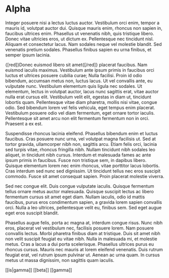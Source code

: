 # Alpha
Integer posuere nisi a lectus luctus auctor. Vestibulum orci enim, tempor a mauris id, volutpat auctor dui. Quisque mauris enim, rhoncus non sapien in, faucibus ultrices enim. Phasellus ut venenatis nibh, quis tristique libero. Donec vitae ultricies eros, ut dictum ex. Pellentesque nec tincidunt nisl. Aliquam et consectetur lacus. Nam sodales neque vel molestie blandit. Sed venenatis pretium sodales. Phasellus finibus sapien eu urna finibus, et semper ipsum lacinia.

{[red]}Donec euismod libero sit amet{[/red]} placerat faucibus. Nam euismod iaculis maximus. Vestibulum ante ipsum primis in faucibus orci luctus et ultrices posuere cubilia curae; Nulla facilisi. Proin id odio bibendum, accumsan metus non, luctus lacus. Ut vel convallis ante, eu vulputate nunc. Vestibulum elementum quis ligula nec sodales. Ut elementum, lectus in volutpat auctor, lacus nunc sagittis erat, vitae auctor nulla erat cursus elit. Vestibulum velit elit, egestas in diam ut, tincidunt lobortis quam. Pellentesque vitae diam pharetra, mollis nisi vitae, congue odio. Sed bibendum lorem vel felis vehicula, eget tempus enim placerat. Vestibulum posuere odio vel diam fermentum, eget ornare tortor iaculis. Pellentesque sit amet arcu non elit fermentum fermentum non in orci. Praesent a ex est.

Suspendisse rhoncus lacinia eleifend. Phasellus bibendum enim et luctus faucibus. Cras posuere nunc urna, vel volutpat magna facilisis ut. Sed at tortor gravida, ullamcorper nibh non, sagittis arcu. Etiam felis orci, lacinia sed turpis vitae, rhoncus fringilla nibh. Nullam tincidunt nibh sodales leo aliquet, in tincidunt nibh cursus. Interdum et malesuada fames ac ante ipsum primis in faucibus. Fusce non tristique sem, in dapibus libero. Quisque elementum lorem nec enim rhoncus, vitae porttitor lacus lobortis. Cras interdum sed nunc sed dignissim. Ut tincidunt tellus nec eros suscipit commodo. Fusce sit amet consequat sapien. Proin placerat molestie viverra.

Sed nec congue elit. Duis congue vulputate iaculis. Quisque fermentum tellus ornare metus auctor malesuada. Quisque suscipit lectus ac libero fermentum cursus sit amet eget diam. Nullam iaculis, odio id mattis faucibus, purus eros condimentum sapien, a gravida lorem sapien convallis orci. Nulla a leo ultrices, pellentesque velit eu, finibus sem. Sed eget augue eget eros suscipit blandit.

Phasellus augue felis, porta ac magna at, interdum congue risus. Nunc nibh eros, placerat vel vestibulum nec, facilisis posuere lorem. Nam posuere convallis lectus. Morbi pharetra finibus diam at tristique. Duis sit amet nibh non velit suscipit feugiat eu vitae nibh. Nulla in malesuada mi, et molestie metus. Cras a lacus a dui porta scelerisque. Phasellus ultrices purus eu rhoncus cursus. Mauris nec mauris at lorem eleifend venenatis. Duis rutrum feugiat erat, vel rutrum ipsum pulvinar ut. Aenean ac urna quam. In cursus metus ut massa dignissim, non sagittis quam iaculis. 

[[is|gamma]]
[[beta]]
[[gamma]]
